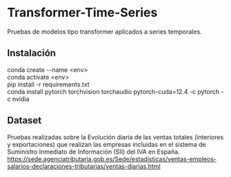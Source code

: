 # Transformer-Time-Series
Pruebas de modelos tipo transformer aplicados a series temporales.

## Instalación
conda create --name \<env\>  
conda activate \<env\>  
pip install -r requirements.txt  
conda install pytorch torchvision torchaudio pytorch-cuda=12.4 -c pytorch -c nvidia  

## Dataset
Pruebas realizadas sobre la Evolución diaria de las ventas totales (interiores y exportaciones) que realizan las empresas incluidas 
en el sistema de Suministro Inmediato de Información (SII) del IVA en España.
https://sede.agenciatributaria.gob.es/Sede/estadisticas/ventas-empleos-salarios-declaraciones-tributarias/ventas-diarias.html





